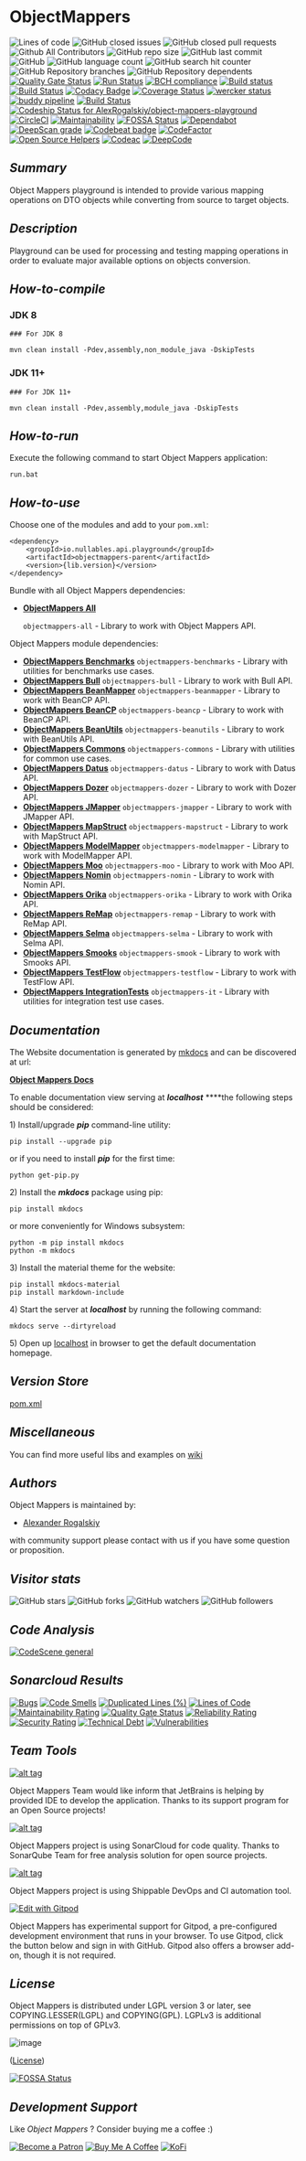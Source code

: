# ObjectMappers

![Lines of code](https://tokei.rs/b1/github/AlexRogalskiy/object-mappers-playground?category=lines)
![GitHub closed issues](https://img.shields.io/github/issues-closed/AlexRogalskiy/object-mappers-playground)
![GitHub closed pull requests](https://img.shields.io/github/issues-pr-closed/AlexRogalskiy/object-mappers-playground)
![Github All Contributors](https://img.shields.io/github/all-contributors/AlexRogalskiy/object-mappers-playground)
![GitHub repo size](https://img.shields.io/github/repo-size/AlexRogalskiy/object-mappers-playground)
![GitHub last commit](https://img.shields.io/github/last-commit/AlexRogalskiy/object-mappers-playground)
![GitHub](https://img.shields.io/github/license/AlexRogalskiy/object-mappers-playground)
![GitHub language count](https://img.shields.io/github/languages/count/AlexRogalskiy/object-mappers-playground)
![GitHub search hit counter](https://img.shields.io/github/search/AlexRogalskiy/object-mappers-playground/goto)
![GitHub Repository branches](https://badgen.net/github/branches/AlexRogalskiy/object-mappers-playground)
![GitHub Repository dependents](https://badgen.net/github/dependents-repo/AlexRogalskiy/object-mappers-playground)
[![Quality Gate Status](https://sonarcloud.io/api/project_badges/measure?project=AlexRogalskiy_object-mappers-playground&metric=alert_status)](https://sonarcloud.io/dashboard?id=AlexRogalskiy_object-mappers-playground)
[![Run Status](https://api.shippable.com/projects/5fb2d6f4a4e0a80007cb1606/badge?branch=master)](./)
[![BCH compliance](https://bettercodehub.com/edge/badge/AlexRogalskiy/object-mappers-playground?branch=master)](https://bettercodehub.com/)
[![Build status](https://ci.appveyor.com/api/projects/status/lqu3a77c8g81808r?svg=true)](https://ci.appveyor.com/project/AlexanderRogalskiy/object-mappers-playground)
[![Build Status](https://travis-ci.com/AlexRogalskiy/object-mappers-playground.svg?branch=master)](https://travis-ci.com/AlexRogalskiy/object-mappers-playground)
[![Codacy Badge](https://app.codacy.com/project/badge/Grade/6c9495aaf327415aa7b96ad0fc88f65a)](https://www.codacy.com/gh/AlexRogalskiy/object-mappers-playground/dashboard?utm_source=github.com&amp;utm_medium=referral&amp;utm_content=AlexRogalskiy/object-mappers-playground&amp;utm_campaign=Badge_Grade)
[![Coverage Status](https://coveralls.io/repos/github/AlexRogalskiy/object-mappers-playground/badge.svg?branch=master)](https://coveralls.io/github/AlexRogalskiy/object-mappers-playground?branch=master)
[![wercker status](https://app.wercker.com/status/6fa8dbb1f621c654bd7038e29ccb3949/s/master "wercker status")](https://app.wercker.com/project/byKey/6fa8dbb1f621c654bd7038e29ccb3949)
[![buddy pipeline](https://app.buddy.works/alexanderrogalsky-1/object-mappers-playground/pipelines/pipeline/294219/badge.svg?token=46cb496907aa669bd277e8a8c19b0c7237bb8e0b7b3da305e22d51c373a9dae2 "buddy pipeline")](https://app.buddy.works/alexanderrogalsky-1/object-mappers-playground/pipelines/pipeline/294219)
[![Build Status](https://alexrogalskiy.semaphoreci.com/badges/object-mappers-playground/branches/master.svg?style=shields)](https://alexrogalskiy.semaphoreci.com/projects/object-mappers-playground)
[![Codeship Status for AlexRogalskiy/object-mappers-playground](https://app.codeship.com/projects/82b58258-07f9-46a5-9d70-a74f507f8c58/status?branch=master)](https://app.codeship.com/projects/420081)
[![CircleCI](https://circleci.com/gh/AlexRogalskiy/object-mappers-playground.svg?style=shield)](https://circleci.com/gh/AlexRogalskiy/object-mappers-playground)
[![Maintainability](https://api.codeclimate.com/v1/badges/e7f28cf582aa9c53c2cd/maintainability)](https://codeclimate.com/github/AlexRogalskiy/object-mappers-playground/maintainability)
[![FOSSA Status](https://app.fossa.com/api/projects/git%2Bgithub.com%2FAlexRogalskiy%2Fobject-mappers-playground.svg?type=shield)](https://app.fossa.com/projects/git%2Bgithub.com%2FAlexRogalskiy%2Fobject-mappers-playground?ref=badge_shield)
[![Dependabot](https://img.shields.io/badge/dependabot-enabled-1f8ceb.svg?style=flat-square)](https://dependabot.com/)
[![DeepScan grade](https://deepscan.io/api/teams/11946/projects/14901/branches/288105/badge/grade.svg)](https://deepscan.io/dashboard#view=project&tid=11946&pid=14901&bid=288105)
[![Codebeat badge](https://codebeat.co/badges/517da7b1-c836-4a29-a5fe-b0bc97f01a6e)](https://codebeat.co/projects/github-com-alexrogalskiy-object-mappers-playground-master)
[![CodeFactor](https://www.codefactor.io/repository/github/alexrogalskiy/object-mappers-playground/badge)](https://www.codefactor.io/repository/github/alexrogalskiy/object-mappers-playground)
[![Open Source Helpers](https://www.codetriage.com/alexrogalskiy/object-mappers-playground/badges/users.svg)](https://www.codetriage.com/alexrogalskiy/object-mappers-playground)
[![Codeac](https://static.codeac.io/badges/2-312880465.svg "Codeac")](https://app.codeac.io/github/AlexRogalskiy/object-mappers-playground)
[![DeepCode](https://www.deepcode.ai/api/gh/badge?key=eyJhbGciOiJIUzI1NiIsInR5cCI6IkpXVCJ9.eyJwbGF0Zm9ybTEiOiJnaCIsIm93bmVyMSI6IkFsZXhSb2dhbHNraXkiLCJyZXBvMSI6Im9iamVjdC1tYXBwZXJzLXBsYXlncm91bmQiLCJpbmNsdWRlTGludCI6ZmFsc2UsImF1dGhvcklkIjoyNTU5MSwiaWF0IjoxNjA3MDA1NjI5fQ.UrcZdUYDALP2dou3LVZ05niu7a5wFZlU2hBnrdq63ho)](https://www.deepcode.ai/app/gh/AlexRogalskiy/object-mappers-playground/_/dashboard?utm_content=gh%2FAlexRogalskiy%2Fobject-mappers-playground)

## _Summary_

Object Mappers playground is intended to provide various mapping operations on DTO objects while converting from source to target objects.

## _Description_

Playground can be used for processing and testing mapping operations in order to evaluate major available options on objects conversion.

## _How-to-compile_

### JDK 8

```text
### For JDK 8

mvn clean install -Pdev,assembly,non_module_java -DskipTests
```

### JDK 11+

```text
### For JDK 11+

mvn clean install -Pdev,assembly,module_java -DskipTests
```

## _How-to-run_

Execute the following command to start Object Mappers application:

```text
run.bat
```

## _How-to-use_

Choose one of the modules and add to your `pom.xml`:

```text
<dependency>
    <groupId>io.nullables.api.playground</groupId>
    <artifactId>objectmappers-parent</artifactId>
    <version>{lib.version}</version>
</dependency>
```

Bundle with all Object Mappers dependencies:

* [**ObjectMappers All**](https://github.com/AlexRogalskiy/object-mappers-playground/tree/master/modules/objectmappers-all)  

  `objectmappers-all` - Library to work with Object Mappers API.

Object Mappers module dependencies:

* [**ObjectMappers Benchmarks**](https://github.com/AlexRogalskiy/object-mappers-playground/tree/master/modules/objectmappers-benchmarks) `objectmappers-benchmarks` - Library with utilities for benchmarks use cases.
* [**ObjectMappers Bull**](https://github.com/AlexRogalskiy/object-mappers-playground/tree/master/modules/objectmappers-bull) `objectmappers-bull` - Library to work with Bull API.
* [**ObjectMappers BeanMapper**](https://github.com/AlexRogalskiy/object-mappers-playground/tree/master/modules/objectmappers-beanmapper) `objectmappers-beanmapper` - Library to work with BeanCP API.
* [**ObjectMappers BeanCP**](https://github.com/AlexRogalskiy/object-mappers-playground/tree/master/modules/objectmappers-beancp) `objectmappers-beancp` - Library to work with BeanCP API.
* [**ObjectMappers BeanUtils**](https://github.com/AlexRogalskiy/object-mappers-playground/tree/master/modules/objectmappers-beanutils) `objectmappers-beanutils` - Library to work with BeanUtils API.
* [**ObjectMappers Commons**](https://github.com/AlexRogalskiy/object-mappers-playground/tree/master/modules/objectmappers-commons) `objectmappers-commons` - Library with utilities for common use cases.
* [**ObjectMappers Datus**](https://github.com/AlexRogalskiy/object-mappers-playground/tree/master/modules/objectmappers-datus) `objectmappers-datus` - Library to work with Datus API.
* [**ObjectMappers Dozer**](https://github.com/AlexRogalskiy/object-mappers-playground/tree/master/modules/objectmappers-dozer) `objectmappers-dozer` - Library to work with Dozer API.
* [**ObjectMappers JMapper**](https://github.com/AlexRogalskiy/object-mappers-playground/tree/master/modules/objectmappers-jmapper) `objectmappers-jmapper` - Library to work with JMapper API.
* [**ObjectMappers MapStruct**](https://github.com/AlexRogalskiy/object-mappers-playground/tree/master/modules/objectmappers-mapstruct) `objectmappers-mapstruct` - Library to work with MapStruct API.
* [**ObjectMappers ModelMapper**](https://github.com/AlexRogalskiy/object-mappers-playground/tree/master/modules/objectmappers-modelmapper) `objectmappers-modelmapper` - Library to work with ModelMapper API.
* [**ObjectMappers Moo**](https://github.com/AlexRogalskiy/object-mappers-playground/tree/master/modules/objectmappers-moo) `objectmappers-moo` - Library to work with Moo API.
* [**ObjectMappers Nomin**](https://github.com/AlexRogalskiy/object-mappers-playground/tree/master/modules/objectmappers-nomin) `objectmappers-nomin` - Library to work with Nomin API.
* [**ObjectMappers Orika**](https://github.com/AlexRogalskiy/object-mappers-playground/tree/master/modules/objectmappers-orika) `objectmappers-orika` - Library to work with Orika API.
* [**ObjectMappers ReMap**](https://github.com/AlexRogalskiy/object-mappers-playground/tree/master/modules/objectmappers-remap) `objectmappers-remap` - Library to work with ReMap API.
* [**ObjectMappers Selma**](https://github.com/AlexRogalskiy/object-mappers-playground/tree/master/modules/objectmappers-selma) `objectmappers-selma` - Library to work with Selma API.
* [**ObjectMappers Smooks**](https://github.com/AlexRogalskiy/object-mappers-playground/tree/master/modules/objectmappers-smooks) `objectmappers-smook` - Library to work with Smooks API.
* [**ObjectMappers TestFlow**](https://github.com/AlexRogalskiy/object-mappers-playground/tree/master/modules/objectmappers-testflow) `objectmappers-testflow` - Library to work with TestFlow API.
* [**ObjectMappers IntegrationTests**](https://github.com/AlexRogalskiy/object-mappers-playground/tree/master/modules/objectmappers-it) `objectmappers-it` - Library with utilities for integration test use cases.

## _Documentation_

The Website documentation is generated by [mkdocs](https://www.mkdocs.org/) and can be discovered at url:

[**Object Mappers Docs**](https://alexander-rogalsky.gitbook.io/object-mappers-docs/)

To enable documentation view serving at _**localhost**_ ****the following steps should be considered:

1\) Install/upgrade _**pip**_ command-line utility:

```text
pip install --upgrade pip
```

or if you need to install _**pip**_ for the first time:

```text
python get-pip.py
```

2\) Install the _**mkdocs**_ package using pip:

```text
pip install mkdocs
```

or more conveniently for Windows subsystem:

```text
python -m pip install mkdocs
python -m mkdocs
```

3\) Install the material theme for the website:

```text
pip install mkdocs-material
pip install markdown-include
```

4\) Start the server at _**localhost**_ by running the following command:

```text
mkdocs serve --dirtyreload
```

5\) Open up [localhost](http://127.0.0.1:8000/) in browser to get the default documentation homepage.

## _Version Store_

[pom.xml](https://github.com/AlexRogalskiy/object-mappers-playground/blob/master/pom.xml)

## _Miscellaneous_

You can find more useful libs and examples on [wiki](https://github.com/AlexRogalskiy/object-mappers-playground/wiki)

## _Authors_

Object Mappers is maintained by:

* [Alexander Rogalskiy](https://github.com/AlexRogalskiy) 

with community support please contact with us if you have some question or proposition.

## _Visitor stats_

![GitHub stars](https://img.shields.io/github/stars/AlexRogalskiy/object-mappers-playgroundstyle=social)
![GitHub forks](https://img.shields.io/github/forks/AlexRogalskiy/object-mappers-playground?style=social)
![GitHub watchers](https://img.shields.io/github/watchers/AlexRogalskiy/object-mappers-playground?style=social)
![GitHub followers](https://img.shields.io/github/followers/AlexRogalskiy?style=social)

## _Code Analysis_

[![CodeScene general](https://codescene.io/images/analyzed-by-codescene-badge.svg)](https://codescene.io/projects/11011)

## _Sonarcloud Results_

[![Bugs](https://sonarcloud.io/api/project_badges/measure?project=object-mappers-playground&metric=bugs)](https://sonarcloud.io/dashboard?id=object-mappers-playground)
[![Code Smells](https://sonarcloud.io/api/project_badges/measure?project=object-mappers-playground&metric=code_smells)](https://sonarcloud.io/dashboard?id=object-mappers-playground)
[![Duplicated Lines (%)](https://sonarcloud.io/api/project_badges/measure?project=object-mappers-playground&metric=duplicated_lines_density)](https://sonarcloud.io/dashboard?id=object-mappers-playground)
[![Lines of Code](https://sonarcloud.io/api/project_badges/measure?project=object-mappers-playground&metric=ncloc)](https://sonarcloud.io/dashboard?id=object-mappers-playground)
[![Maintainability Rating](https://sonarcloud.io/api/project_badges/measure?project=object-mappers-playground&metric=sqale_rating)](https://sonarcloud.io/dashboard?id=object-mappers-playground)
[![Quality Gate Status](https://sonarcloud.io/api/project_badges/measure?project=object-mappers-playground&metric=alert_status)](https://sonarcloud.io/dashboard?id=object-mappers-playground)
[![Reliability Rating](https://sonarcloud.io/api/project_badges/measure?project=object-mappers-playground&metric=reliability_rating)](https://sonarcloud.io/dashboard?id=object-mappers-playground)
[![Security Rating](https://sonarcloud.io/api/project_badges/measure?project=object-mappers-playground&metric=security_rating)](https://sonarcloud.io/dashboard?id=object-mappers-playground)
[![Technical Debt](https://sonarcloud.io/api/project_badges/measure?project=object-mappers-playground&metric=sqale_index)](https://sonarcloud.io/dashboard?id=object-mappers-playground)
[![Vulnerabilities](https://sonarcloud.io/api/project_badges/measure?project=object-mappers-playground&metric=vulnerabilities)](https://sonarcloud.io/dashboard?id=object-mappers-playground)

## _Team Tools_

[![alt tag](http://pylonsproject.org/img/logo-jetbrains.png)](https://www.jetbrains.com/)

Object Mappers Team would like inform that JetBrains is helping by provided IDE to develop the application. Thanks to its support program for an Open Source projects!

[![alt tag](https://sonarcloud.io/images/project_badges/sonarcloud-white.svg)](https://sonarcloud.io/dashboard?id=org.schemaspy%3Aschemaspy)

Object Mappers project is using SonarCloud for code quality. Thanks to SonarQube Team for free analysis solution for open source projects.

[![alt tag](https://app.shippable.com/app/assets/images/shippable-logo.png)](https://www.shippable.com/)

Object Mappers project is using Shippable DevOps and CI automation tool.

[![Edit with Gitpod](https://gitpod.io/button/open-in-gitpod.svg)](https://gitpod.io/#https://github.com/AlexRogalskiy/object-mappers-playground)

Object Mappers has experimental support for Gitpod, a pre-configured development environment that runs in your browser. To use Gitpod, click the button below and sign in with GitHub. Gitpod also offers a browser add-on, though it is not required.

## _License_

Object Mappers is distributed under LGPL version 3 or later, see COPYING.LESSER\(LGPL\) and COPYING\(GPL\).
LGPLv3 is additional permissions on top of GPLv3.

![image](https://user-images.githubusercontent.com/19885116/48661948-6cf97e80-ea7a-11e8-97e7-b45332a13e49.png)

([License](https://github.com/AlexRogalskiy/object-mappers-playground/blob/master/LICENSE.txt))

[![FOSSA Status](https://app.fossa.com/api/projects/git%2Bgithub.com%2FAlexRogalskiy%2Fobject-mappers-playground.svg?type=large)](https://app.fossa.com/projects/git%2Bgithub.com%2FAlexRogalskiy%2Fobject-mappers-playground?ref=badge_large)

## _Development Support_

Like _Object Mappers_ ? Consider buying me a coffee :\)

[![Become a Patron](https://img.shields.io/badge/Become_Patron-Support_me_on_Patreon-blue.svg?style=flat-square&logo=patreon&color=e64413)](https://www.patreon.com/alexrogalskiy)
[![Buy Me A Coffee](https://img.shields.io/badge/Donate-Buy%20me%20a%20coffee-yellow.svg?logo=buy%20me%20a%20coffee)](https://www.buymeacoffee.com/AlexRogalskiy)
[![KoFi](https://img.shields.io/badge/Donate-Buy%20me%20a%20coffee-yellow.svg?logo=ko-fi)](https://ko-fi.com/alexrogalskiy)
